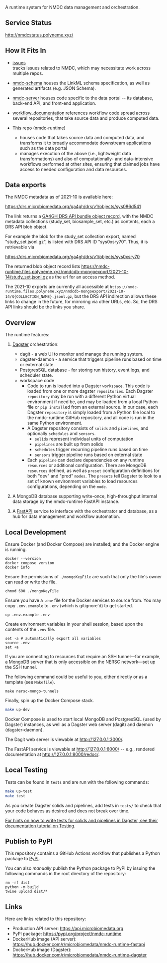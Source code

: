 A runtime system for NMDC data management and orchestration.

## Service Status

http://nmdcstatus.polyneme.xyz/

## How It Fits In

* [issues](https://github.com/microbiomedata/issues)  
tracks issues related to NMDC, which may necessitate work across multiple repos.
  
* [nmdc-schema](https://github.com/microbiomedata/nmdc-schema/)
houses the LinkML schema specification, as well as generated artifacts (e.g. JSON Schema).

* [nmdc-server](https://github.com/microbiomedata/nmdc-server)
houses code specific to the data portal -- its database, back-end API, and front-end application.

* [workflow_documentation](https://docs.microbiomedata.org/workflows/)
references workflow code spread across several repositories, that take source data and produce computed data.

* This repo (nmdc-runtime)
   * houses code that takes source data and computed data, and transforms it
     to broadly accommodate downstream applications such as the data portal
   * manages execution of the above (i.e., lightweight data transformations) and also
     of computationally- and data-intensive workflows performed at other sites,
     ensuring that claimed jobs have access to needed configuration and data resources.

## Data exports

The NMDC metadata as of 2021-10 is available here:

https://drs.microbiomedata.org/ga4gh/drs/v1/objects/sys086d541

The link returns a [GA4GH DRS API bundle object record](https://ga4gh.github.io/data-repository-service-schemas/preview/release/drs-1.0.0/docs/#_drs_datatypes), with the NMDC metadata collections (study_set, biosample_set, etc.) as contents, each a DRS API blob object.

For example the blob for the study_set collection export, named "study_set.jsonl.gz", is listed with DRS API ID "sys0xsry70". Thus, it is retrievable via

https://drs.microbiomedata.org/ga4gh/drs/v1/objects/sys0xsry70

The returned blob object record lists https://nmdc-runtime.files.polyneme.xyz/nmdcdb-mongoexport/2021-10-14/study_set.jsonl.gz as the url for an access method.

The 2021-10 exports are currently all accessible at `https://nmdc-runtime.files.polyneme.xyz/nmdcdb-mongoexport/2021-10-14/${COLLECTION_NAME}.jsonl.gz`, but the DRS API indirection allows these links to change in the future, for mirroring via other URLs, etc. So, the DRS API links should be the links you share.

## Overview

The runtime features:

1. [Dagster](https://docs.dagster.io/concepts) orchestration:
    - dagit - a web UI to monitor and manage the running system.
    - dagster-daemon - a service that triggers pipeline runs based on time or external state.
    - PostgresSQL database - for storing run history, event logs, and scheduler state.
    - workspace code
      - Code to run is loaded into a Dagster `workspace`. This code is loaded from
         one or more dagster `repositories`. Each Dagster `repository` may be run with a different
         Python virtual environment if need be, and may be loaded from a local Python file or
         `pip install`ed from an external source. In our case, each Dagster `repository` is simply
         loaded from a Python file local to the nmdc-runtime GitHub repository, and all code is
         run in the same Python environment.
      - A Dagster repository consists of `solids` and `pipelines`,
         and optionally `schedules` and `sensors`.
         - `solids` represent individual units of computation
         - `pipelines` are built up from solids
         - `schedules` trigger recurring pipeline runs based on time
         - `sensors` trigger pipeline runs based on external state
      - Each `pipeline` can declare dependencies on any runtime `resources` or additional
         configuration. There are MongoDB `resources` defined, as well as `preset`
         configuration definitions for both "dev" and "prod" `modes`. The `preset`s tell Dagster to
         look to a set of known environment variables to load resources configurations, depending on
         the `mode`.
   
2. A MongoDB database supporting write-once, high-throughput internal
data storage by the nmdc-runtime FastAPI instance.
   
3. A [FastAPI](https://fastapi.tiangolo.com/) service to interface with the orchestrator and
database, as a hub for data management and workflow automation.

## Local Development

Ensure Docker (and Docker Compose) are installed; and the Docker engine is running.

```shell
docker --version
docker compose version
docker info
```

Ensure the permissions of `./mongoKeyFile` are such that only the file's owner can read or write the file.

```shell
chmod 600 ./mongoKeyFile
```

Ensure you have a `.env` file for the Docker services to source from. You may copy `.env.example` to
`.env` (which is gitignore'd) to get started.

```shell
cp .env.example .env
```

Create environment variables in your shell session, based upon the contents of the `.env` file.

```shell
set -a # automatically export all variables
source .env
set +a
```

If you are connecting to resources that require an SSH tunnel—for example, a MongoDB server that is only accessible on the NERSC network—set up the SSH tunnel.

The following command could be useful to you, either directly or as a template (see `Makefile`).

```shell
make nersc-mongo-tunnels
```

Finally, spin up the Docker Compose stack.

```bash
make up-dev
```

Docker Compose is used to start local MongoDB and PostgresSQL (used by Dagster) instances, as well
as a Dagster web server (dagit) and daemon (dagster-daemon).

The Dagit web server is viewable at http://127.0.0.1:3000/. 

The FastAPI service is viewable at http://127.0.0.1:8000/ -- e.g., rendered documentation at
http://127.0.0.1:8000/redoc/.

## Local Testing

Tests can be found in `tests` and are run with the following commands:

```bash
make up-test
make test
```

As you create Dagster solids and pipelines, add tests in `tests/` to check that your code behaves as
desired and does not break over time.

[For hints on how to write tests for solids and pipelines in Dagster, see their documentation
tutorial on Testing](https://docs.dagster.io/tutorial/testable).

## Publish to PyPI

This repository contains a GitHub Actions workflow that publishes a Python package to [PyPI](https://pypi.org/project/nmdc-runtime/).

You can also _manually_ publish the Python package to PyPI by issuing the following commands in the root directory of the repository:

```
rm -rf dist
python -m build
twine upload dist/*
```

## Links

Here are links related to this repository:

- Production API server: https://api.microbiomedata.org
- PyPI package: https://pypi.org/project/nmdc-runtime
- DockerHub image (API server): https://hub.docker.com/r/microbiomedata/nmdc-runtime-fastapi
- DockerHub image (Dagster): https://hub.docker.com/r/microbiomedata/nmdc-runtime-dagster
